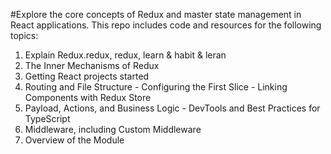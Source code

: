 #Explore the core concepts of Redux and master state management in React applications. This repo includes code and resources for the following topics:

1. Explain Redux.redux, redux, learn & habit & leran
2. The Inner Mechanisms of Redux
3. Getting React projects started
4. Routing and File Structure - Configuring the First Slice - Linking Components with Redux Store
5. Payload, Actions, and Business Logic - DevTools and Best Practices for TypeScript
6. Middleware, including Custom Middleware
7. Overview of the Module
